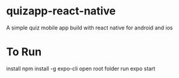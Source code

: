 # quizapp-react-native
A simple quiz mobile app build with react native for android and ios

# To Run
install npm install -g expo-cli
open root folder
run expo start
